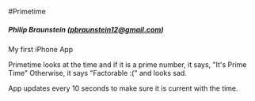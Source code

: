 #Primetime
##### Philip Braunstein (pbraunstein12@gmail.com)

My first iPhone App

Primetime looks at the time and if it is a prime number, it says, "It's Prime Time" 
Otherwise, it says "Factorable :(" and looks sad.

App updates every 10 seconds to make sure it is current with the time.
